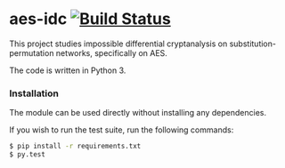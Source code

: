 aes-idc [![Build Status](https://travis-ci.org/wei2912/aes-idc.svg?branch=master)](https://travis-ci.org/wei2912/aes-idc)
===

This project studies impossible differential cryptanalysis on
substitution-permutation networks, specifically on AES.

The code is written in Python 3.

### Installation

The module can be used directly without installing any dependencies.

If you wish to run the test suite, run the following commands:

```bash
$ pip install -r requirements.txt
$ py.test
```

